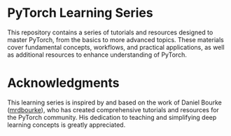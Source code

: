 # PyTorch Learning Series
This repository contains a series of tutorials and resources designed to master PyTorch, from the basics to more advanced topics. These materials cover fundamental concepts, workflows, and practical applications, as well as additional resources to enhance understanding of PyTorch.

# Acknowledgments
This learning series is inspired by and based on the work of Daniel Bourke ([mrdbourke](https://github.com/mrdbourke?tab=repositories)), who has created comprehensive tutorials and resources for the PyTorch community. His dedication to teaching and simplifying deep learning concepts is greatly appreciated.
